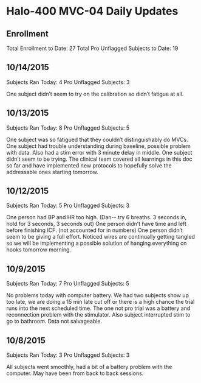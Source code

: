 # Halo-400 MVC-04 Daily Updates

## Enrollment
Total Enrollment to Date: 27
Total Pro Unflagged Subjects to Date: 19

## 10/14/2015
Subjects Ran Today: 4
Pro Unflagged Subjects: 3

One subject didn’t seem to try on the calibration so didn’t fatigue at all.

## 10/13/2015
Subjects Ran Today: 8
Pro Unflagged Subjects: 5

One subject was so fatigued that they couldn’t distinguishably do MVCs.
One subject had trouble understanding during baseline, possible problem with data. Also had a stim error with 3 minute delay in middle.
One subject didn’t seem to be trying.
The clinical team covered all learnings in this doc so far and have implemented new protocols to hopefully solve the addressable ones starting tomorrow.


## 10/12/2015
Subjects Ran Today: 5
Pro Unflagged Subjects: 3

One person had BP and HR too high. (Dan-- try 6 breaths. 3 seconds in, hold for 3 seconds, 3 seconds out)
One person didn’t have time and left before finishing ICF. (not accounted for in numbers)
One person didn’t seem to be giving a full effort.
Noticed wires are continually getting tangled so we will be implementing a possible solution of hanging everything on hooks tomorrow morning.


## 10/9/2015
Subjects Ran Today: 7
Pro Unflagged Subjects: 5

No problems today with computer battery. 
We had two subjects show up too late, we are doing a 15 min late cut off or there is a high chance the trial runs into the next scheduled time. 
The one not pro trial was a battery and reconnection problem with the stimulator. Also subject interrupted stim to go to bathroom. Data not salvageable.


## 10/8/2015
Subjects Ran Today: 3
Pro Unflagged Subjects: 3

All subjects went smoothly, had a bit of a battery problem with the computer. May have been from back to back sessions.
